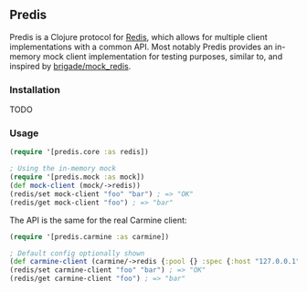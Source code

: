 ## Predis

Predis is a Clojure protocol for [Redis](http://redis.io/), which allows for multiple client implementations with a common API.
Most notably Predis provides an in-memory mock client implementation for testing purposes, similar to, and inspired by [brigade/mock_redis](https://github.com/brigade/mock_redis).

### Installation
TODO

### Usage
```clj
(require '[predis.core :as redis])

; Using the in-memory mock
(require '[predis.mock :as mock])
(def mock-client (mock/->redis))
(redis/set mock-client "foo" "bar") ; => "OK"
(redis/get mock-client "foo") ; => "bar"
```

The API is the same for the real Carmine client:

```clj
(require '[predis.carmine :as carmine])

; Default config optionally shown
(def carmine-client (carmine/->redis {:pool {} :spec {:host "127.0.0.1" :port 6379}}))
(redis/set carmine-client "foo" "bar") ; => "OK"
(redis/get carmine-client "foo") ; => "bar"
```
